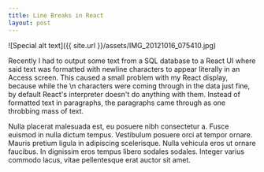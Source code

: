 ```yaml
---
title: Line Breaks in React
layout: post
---
```

![Special alt text]({{ site.url }}/assets/IMG_20121016_075410.jpg)

Recently I had to output some text from a SQL database to a React UI where said text was formatted with newline characters to appear literally in an Access screen. This caused a small problem with my React display, because while the \n characters were coming through in the data just fine, by default React's interpreter doesn't do anything with them. Instead of formatted text in paragraphs, the paragraphs came through as one throbbing mass of text.

Nulla placerat malesuada est, eu posuere nibh consectetur a. Fusce euismod in nulla dictum tempus. Vestibulum posuere orci at tempor ornare. Mauris pretium ligula in adipiscing scelerisque. Nulla vehicula eros ut ornare faucibus. In dignissim eros tempus libero sodales sodales. Integer varius commodo lacus, vitae pellentesque erat auctor sit amet.
